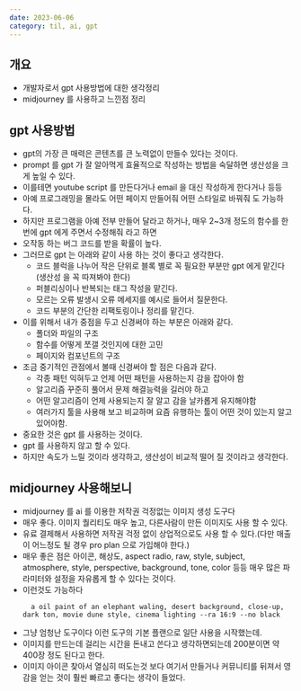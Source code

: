```yaml
---
date: 2023-06-06
category: til, ai, gpt
---
```


## 개요

- 개발자로서 gpt 사용방법에 대한 생각정리
- midjourney 를 사용하고 느낀점 정리

## gpt 사용방법

- gpt의 가장 큰 매력은 콘텐츠를 큰 노력없이 만들수 있다는 것이다.
- prompt 를 gpt 가 잘 알아먹게 효율적으로 작성하는 방법을 숙달하면 생산성을 크게 높일 수 있다.
- 이를테면 youtube script 를 만든다거나 email 을 대신 작성하게 한다거나 등등
- 아예 프로그래밍을 몰라도 어떤 페이지 만들어줘 어떤 스타일로 바꿔줘 도 가능하다.
- 하지만 프로그램을 아예 전부 만들어 달라고 하거나, 매우 2~3개 정도의 함수를 한번에 gpt 에게 주면서 수정해줘 라고 하면
- 오작동 하는 버그 코드를 받을 확률이 높다.
- 그러므로 gpt 는 아래와 같이 사용 하는 것이 좋다고 생각한다.
  - 코드 블럭을 나누어 작은 단위로 블록 별로 꼭 필요한 부분만 gpt 에게 맡긴다(생산성 을 꼭 따져봐야 한다)
  - 퍼블리싱이나 반복되는 태그 작성을 맡긴다.
  - 모르는 오류 발생시 오류 메세지를 예시로 들어서 질문한다.
  - 코드 부분의 간단한 리팩토링이나 정리를 맡긴다.
- 이를 위해서 내가 중점을 두고 신경써야 하는 부분은 아래와 같다.
  - 폴더와 파일의 구조
  - 함수를 어떻게 쪼갤 것인지에 대한 고민
  - 페이지와 컴포넌트의 구조
- 조금 중기적인 관점에서 볼때 신경써야 할 점은 다음과 같다.
  - 각종 패턴 익혀두고 언제 어떤 패턴을 사용하는지 감을 잡아야 함
  - 알고리즘 꾸준히 풀어서 문제 해결능력을 길러야 하고
  - 어떤 알고리즘이 언제 사용되는지 잘 알고 감을 날카롭게 유지해야함
  - 여러가지 툴을 사용해 보고 비교하며 요즘 유행하는 툴이 어떤 것이 있는지 알고 있어야함.
- 중요한 것은 gpt 를 사용하는 것이다.
- gpt 를 사용하지 않고 할 수 있다.
- 하지만 속도가 느릴 것이라 생각하고, 생산성이 비교적 떨어 질 것이라고 생각한다.

## midjourney 사용해보니

- midjourney 를 ai 를 이용한 저작권 걱정없는 이미지 생성 도구다
- 매우 좋다. 이미지 퀄리티도 매우 높고, 다른사람이 만든 이미지도 사용 할 수 있다.
- 유료 결제해서 사용하면 저작권 걱정 없이 상업적으로도 사용 할 수 있다.(다만 매출이 어느정도 될 경우 pro plan 으로 가입해야 한다.)
- 매우 좋은 점은 아이콘, 해상도, aspect radio, raw, style, subject, atmosphere, style, perspective, background, tone, color 등등 매우 많은 파라미터와 설정을 자유롭게 할 수 있다는 것이다.
- 이런것도 가능하다
  ```
    a oil paint of an elephant waling, desert background, close-up, dark ton, movie dune style, cinema lighting --ra 16:9 --no black
  ```
- 그냥 엄청난 도구이다 이런 도구의 기본 플랜으로 일단 사용을 시작했는데.
- 이미지를 만드는데 걸리는 시간을 돈내고 쓴다고 생각하면되는데 200분이면 약 400장 정도 된다고 한다.
- 이미지 아이콘 찾아서 열심히 떠도는것 보다 여기서 만들거나 커뮤니티를 뒤져서 영감을 얻는 것이 훨씬 빠르고 좋다는 생각이 들었다.
